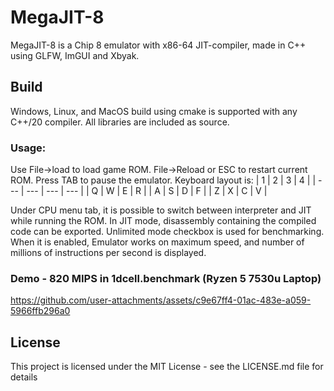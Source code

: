 # MegaJIT-8

MegaJIT-8 is a Chip 8 emulator with x86-64 JIT-compiler, made in C++ using GLFW, ImGUI and Xbyak.

## Build

Windows, Linux, and MacOS build using cmake is supported with any C++/20 compiler. All libraries are included as source.

### Usage:

Use File->load to load game ROM. File->Reload or ESC to restart current ROM. Press TAB to pause the emulator.
Keyboard layout is: 
| 1 | 2 | 3 | 4 |
| --- | --- | --- | --- |
| Q | W | E | R |
| A | S | D | F |
| Z | X | C | V |

Under CPU menu tab, it is possible to switch between interpreter and JIT while running the ROM. In JIT mode, disassembly containing the compiled code can be exported. Unlimited mode checkbox is used for benchmarking. When it is enabled, Emulator works on maximum speed, and number of millions of instructions per second is displayed.

### Demo - 820 MIPS in 1dcell.benchmark (Ryzen 5 7530u Laptop)
https://github.com/user-attachments/assets/c9e67ff4-01ac-483e-a059-5966ffb296a0


## License

This project is licensed under the MIT License - see the LICENSE.md file for details

